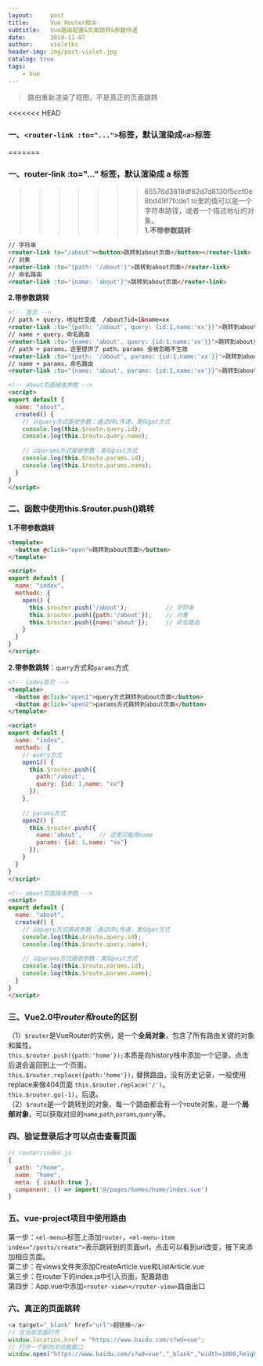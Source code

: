 ```yaml
---
layout:     post
title:      Vue Router相关
subtitle:   Vue路由配置&页面跳转&参数传递
date:       2019-11-07
author:     violetks
header-img: img/post-violet.jpg
catalog: true
tags:
    - Vue
---
```


> 路由重新渲染了视图，不是真正的页面跳转

<<<<<<< HEAD
### 一、`<router-link :to="...">`标签，默认渲染成`<a>`标签
=======
### 一、router-link :to="..." 标签，默认渲染成 a 标签
>>>>>>> 65576d3818df62d7d8130f5ccf0e8bd49f7fcde1
to里的值可以是一个字符串路径，或者一个描述地址的对象。<br>
**1.不带参数跳转**
```html
// 字符串
<router-link to="/about"><button>跳转到about页面</button></router-link>
// 对象
<router-link :to="{path: '/about'}">跳转到about页面</router-link>
// 命名路由
<router-link :to="{name: 'about'}">跳转到about页面</router-link>
```
**2.带参数跳转**
```html
<!-- 首页 -->
// path + query，地址栏变成  /about?id=1&name=xx
<router-link :to="{path: '/about', query: {id:1,name:'xx'}}">跳转到about页面</router-link>
// name + query，命名路由
<router-link :to="{name: 'about', query: {id:1,name:'xx'}}">跳转到about页面</router-link>
// path + params，这里提供了 path，params 会被忽略不生效
<router-link :to="{path: '/about', params: {id:1,name:'xx'}}">跳转到about页面</router-link>
// name + params，命名路由
<router-link :to="{name: 'about', params: {id:1,name:'xx'}}">跳转到about页面</router-link>
```
```html
<!-- about页面接收参数 -->
<script>
export default {
  name: "about",
  created() {
    // 以query方式接收参数：通过URL传递，类似get方式
    console.log(this.$route.query.id);
    console.log(this.$route.query.name);
	
    // 以params方式接收参数：类似post方式
    console.log(this.$route.params.id);
    console.log(this.$route.params.name);
  }
}
</script>
```
### 二、函数中使用this.$router.push()跳转
**1.不带参数跳转**
```html
<template>
  <button @click="open">跳转到about页面</button>
</template>

<script>
export default {
  name: "index",
  methods: {
    open() {
	  this.$router.push('/about');           // 字符串
	  this.$router.push({path:'/about'});    // 对象
	  this.$router.push({name:'about'});     // 命名路由
    }
  }
}
</script>
```
**2.带参数跳转**：`query`方式和`params`方式
```html
<!-- index首页 -->
<template>
  <button @click="open1">query方式跳转到about页面</button>
  <button @click="open2">params方式跳转到about页面</button>
</template>

<script>
export default {
  name: "index",
  methods: {
    // query方式
    open1() {
	  this.$router.push({
	    path:'/about',
	    query: {id: 1,name: "xx"}
	  });
    },
	
    // params方式
    open2() {
	  this.$router.push({
	    name:'about',     // 这里只能用name
	    params: {id: 1,name: "xx"}
	  });
    }
  }
}
</script>
```
```html
<!-- about页面接收参数 -->
<script>
export default {
  name: "about",
  created() {
    // 以query方式接收参数：通过URL传递，类似get方式
    console.log(this.$route.query.id);
    console.log(this.$route.query.name);
	
    // 以params方式接收参数：类似post方式
    console.log(this.$route.params.id);
    console.log(this.$route.params.name);
  }
}
</script>
```

### 三、Vue2.0中$router和$route的区别
（1）`$router`是VueRouter的实例，是一个**全局对象**，包含了所有路由关键的对象和属性。<br>
`this.$router.push({path:'home'});`本质是向history栈中添加一个记录，点击后退会返回到上一个页面。<br>
`this.$router.replace({path:'home'});` 替换路由，没有历史记录，一般使用replace来做404页面 `this.$router.replace('/')`。<br>
`this.$router.go(-1)`，后退。<br>
（2）`$route`是一个跳转到的对象，每一个路由都会有一个route对象，是一个**局部对象**，可以获取对应的`name`,`path`,`params`,`query`等。<br>

### 四、验证登录后才可以点击查看页面
```javascript
// router/index.js
{
  path: "/home",
  name: "home",
  meta: { isAuth:true },
  component: () => import('@/pages/homes/home/index.vue')
}
```

### 五、vue-project项目中使用路由
第一步：`<el-menu>`标签上添加`router`，`<el-menu-item index="/posts/create">`表示跳转到的页面url，点击可以看到url改变，接下来添加相应页面。<br>
第二步：在views文件夹添加CreateArticle.vue和ListArticle.vue<br>
第三步：在router下的index.js中引入页面，配置路由<br>
第四步：App.vue中添加`<router-view></router-view>`路由出口<br>

### 六、真正的页面跳转
```javascript
<a target="_blank" href="url">超链接</a>
// 在当前页面打开
window.location.href = "https://www.baidu.com/s?wd=vue";
// 打开一个新的浏览器窗口
window.open("https://www.baidu.com/s?wd=vue","_blank","width=1000,height=500",true);
```
